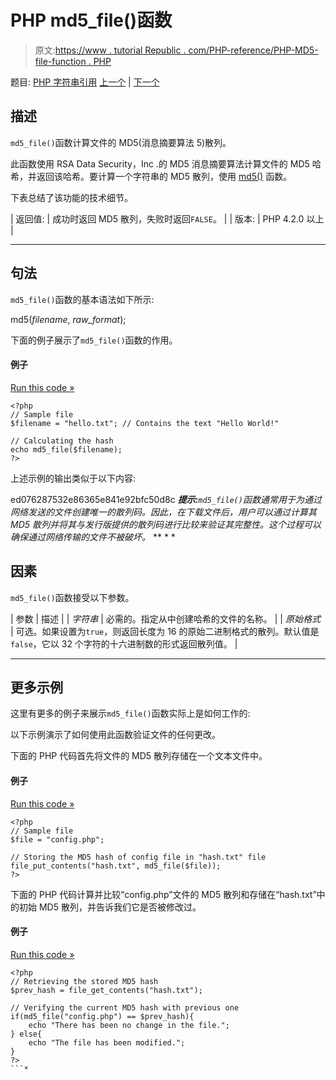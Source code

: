 # PHP md5_file()函数

> 原文:[https://www . tutorial Republic . com/PHP-reference/PHP-MD5-file-function . PHP](https://www.tutorialrepublic.com/php-reference/php-md5-file-function.php)

题目: [PHP 字符串引用](php-string-functions.php) [上一个](php-md5-function.php) | [下一个](php-metaphone-function.php)

## 描述

`md5_file()`函数计算文件的 MD5(消息摘要算法 5)散列。

此函数使用 RSA Data Security，Inc .的 MD5 消息摘要算法计算文件的 MD5 哈希，并返回该哈希。要计算一个字符串的 MD5 散列，使用 [md5()](php-md5-function.php) 函数。

下表总结了该功能的技术细节。

| 返回值: | 成功时返回 MD5 散列，失败时返回`FALSE`。 |
| 版本: | PHP 4.2.0 以上 |

* * *

## 句法

`md5_file()`函数的基本语法如下所示:

md5(*filename*, *raw_format*);

下面的例子展示了`md5_file()`函数的作用。

#### 例子

[Run this code »](javascript:void(0); "Disabled")

```
<?php
// Sample file
$filename = "hello.txt"; // Contains the text "Hello World!"

// Calculating the hash
echo md5_file($filename);
?>
```

上述示例的输出类似于以下内容:

ed076287532e86365e841e92bfc50d8c ***提示:**`md5_file()`函数通常用于为通过网络发送的文件创建唯一的散列码。因此，在下载文件后，用户可以通过计算其 MD5 散列并将其与发行版提供的散列码进行比较来验证其完整性。这个过程可以确保通过网络传输的文件不被破坏。*  ** * *

## 因素

`md5_file()`函数接受以下参数。

| 参数 | 描述 |
| *字符串* | 必需的。指定从中创建哈希的文件的名称。 |
| *原始格式* | 可选。如果设置为`true`，则返回长度为 16 的原始二进制格式的散列。默认值是`false`，它以 32 个字符的十六进制数的形式返回散列值。 |

* * *

## 更多示例

这里有更多的例子来展示`md5_file()`函数实际上是如何工作的:

以下示例演示了如何使用此函数验证文件的任何更改。

下面的 PHP 代码首先将文件的 MD5 散列存储在一个文本文件中。

#### 例子

[Run this code »](javascript:void(0); "Disabled")

```
<?php
// Sample file
$file = "config.php";

// Storing the MD5 hash of config file in "hash.txt" file
file_put_contents("hash.txt", md5_file($file));
?>
```

下面的 PHP 代码计算并比较“config.php”文件的 MD5 散列和存储在“hash.txt”中的初始 MD5 散列，并告诉我们它是否被修改过。

#### 例子

[Run this code »](javascript:void(0); "Disabled")

```
<?php
// Retrieving the stored MD5 hash
$prev_hash = file_get_contents("hash.txt");

// Verifying the current MD5 hash with previous one
if(md5_file("config.php") == $prev_hash){
    echo "There has been no change in the file.";
} else{
    echo "The file has been modified.";
}
?>
```*
